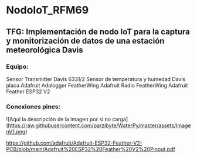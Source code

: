 # NodoIoT_RFM69
## TFG: Implementación de nodo IoT para la captura y monitorización de datos de una estación meteorológica Davis

### Equipo:
Sensor Transmitter Davis 6331/2
Sensor de temperatura y humedad Davis
placa Adafruit Adalogger FeatherWing
Adafruit Radio FeatherWing
Adafruit Feather ESP32 V2
### Conexiones pines:
<span>![</span><span>Aquí la descripción de la imagen por si no carga</span><span>]</span><span>(</span><span>https://raw.githubusercontent.com/parzibyte/WaterPy/master/assets/ImagenV1.png</span><span>)</span>

 https://github.com/adafruit/Adafruit-ESP32-Feather-V2-PCB/blob/main/Adafruit%20ESP32%20Feather%20V2%20Pinout.pdf


